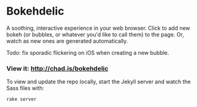 # Bokehdelic

A soothing, interactive experience in your web browser. Click to add new bokeh (or bubbles, or whatever you'd like to call them) to the page. Or, watch as new ones are generated automatically.

Todo: fix sporadic flickering on iOS when creating a new bubble.

### View it: http://chad.is/bokehdelic

To view and update the repo locally, start the Jekyll server and watch the Sass files with:

    rake server


